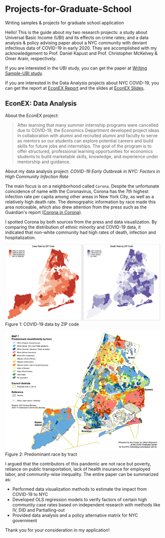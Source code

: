 # Projects-for-Graduate-School
Writing samples &amp; projects for graduate school application

Hello! This is the guide about my two research projects: a study about Universal Basic Income (UBI) and its effects on crime rates; 
and a data analysis & policy advising paper about a NYC community with deviant infectious data of COVID-19 in early 2020. 
They are accomplished with my acknowledgement to Prof. Daniel Kapust and Prof. Christopher McKelvey & Omer Arain, respectively.

If you are interested in the UBI study, you can get the paper at [Writing Sample-UBI study](https://github.com/hjiangAnthony/Projects-for-Graduate-School/blob/main/Writing%20Sample-UBI%20and%20Crime%20Rate.pdf).

If you are interested in the Data Analysis projects about NYC COVID-19, you can get the report at 
[EconEX Report](https://github.com/hjiangAnthony/Projects-for-Graduate-School/blob/main/Writing%20Sample-EconEX%20Data%20Analysis.pdf)
and the slides at [EconEX Slides](https://github.com/hjiangAnthony/Projects-for-Graduate-School/blob/main/Writing%20Sample%20-%20EconEX%20Han%20Jiang%20Slides.pdf).

## EconEX: Data Analysis

About the EconEX project:

>After learning that many summer internship programs were cancelled due to COVID-19, the Economics
>Department developed project ideas in collaboration with alumni and recruited alumni and
>faculty to serve as mentors so our students can explore potential careers and build skills for future jobs and
>internships. The goal of the program is to offer structured, professional learning opportunities for economics
>students to build marketable skills, knowledge, and experience under mentorship and guidance.

About my data analysis project: *COVID-19 Early Outbreak in NYC: Factors in High Community Infection Rate*

The main focus is on a neighborhood called `Corona`. Despite the unfortunate coincidence of name with the Coronavirus, Corona has the 7th highest infection rate per capita among other areas in New York City, as well as a relatively high death rate. The demogrpahic information by race made this area noticeable, which also drew attention from the press such as the Guardian's report ([Corona in Corona](https://www.theguardian.com/us-news/2020/jun/15/coronavirus-corona-queens-ny-virus-shook-neighborhood)).

I spotted Corona by both sources from the press and data visualization. By comparing the distribution of ethnic minority and COVID-19 data, it indicated that non-white community had high rates of death, infection and hospitalization. 

![image](https://github.com/hjiangAnthony/Projects-for-Graduate-School/blob/main/IMAGES/IMG-1.png)
Figure 1: COVID-19 data by ZIP code

![image](https://github.com/hjiangAnthony/Projects-for-Graduate-School/blob/main/IMAGES/IMG-2.png)
Figure 2: Predominant race by tract

I argued that the contributors of this pandemic are not race but poverty, reliance on public transportation, lack of health insurance for employed labor, and community-wise inequality. The entire paper can be summarized as:
- Performed data visualization methods to estimate the impact from COVID-19 to NYC
- Developed OLS regression models to verify factors of certain high community case rates
based on independent research with methods like IV, DID and Partialling-out 
- Provided data analysis and a policy alternative matrix for NYC government










Thank you for your consideration in my application!
